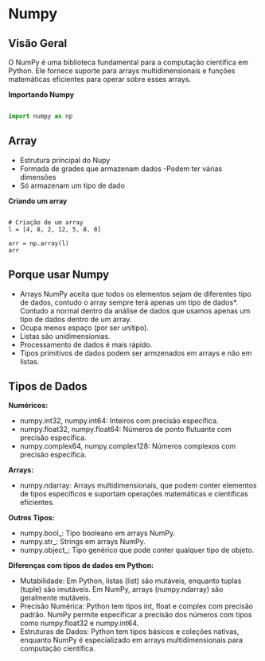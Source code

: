 # Numpy

## Visão Geral

O NumPy é uma biblioteca fundamental para a computação científica em Python. Ele fornece suporte para arrays multidimensionais e funções matemáticas eficientes para operar sobre esses arrays.

**Importando Numpy**

```python

import numpy as np

```

## Array

- Estrutura principal do Nupy
- Formada de grades que armazenam dados
-Podem ter várias dimensões
- Só armazenam um tipo de dado

**Criando um array**

```pyhton

# Criação de um array
l = [4, 8, 2, 12, 5, 8, 0]

arr = np.array(l)
arr

```

## Porque usar Numpy

- Arrays NumPy aceita que todos os elementos sejam de
diferentes tipo de dados, contudo o array sempre terá
apenas um tipo de dados*. Contudo a normal dentro da
análise de dados que usamos apenas um tipo de dados
dentro de um array.
- Ocupa menos espaço (por ser unitipo).
- Listas são unidimensionias.
- Processamento de dados é mais rápido.
- Tipos primitivos de dados podem ser armzenados em arrays e não em listas.

## Tipos de Dados

**Numéricos:**

- numpy.int32, numpy.int64: Inteiros com precisão específica.
- numpy.float32, numpy.float64: Números de ponto flutuante com precisão específica.
- numpy.complex64, numpy.complex128: Números complexos com precisão específica.


**Arrays:**

- numpy.ndarray: Arrays multidimensionais, que podem conter elementos de tipos específicos e suportam operações matemáticas e científicas eficientes.


**Outros Tipos:**

- numpy.bool_: Tipo booleano em arrays NumPy.
- numpy.str_: Strings em arrays NumPy.
- numpy.object_: Tipo genérico que pode conter qualquer tipo de objeto.


**Diferenças com tipos de dados em Python:**
- Mutabilidade: Em Python, listas (list) são mutáveis, enquanto tuplas (tuple) são imutáveis. Em NumPy, arrays (numpy.ndarray) são geralmente mutáveis.
- Precisão Numérica: Python tem tipos int, float e complex com precisão padrão. NumPy permite especificar a precisão dos números com tipos como numpy.float32 e numpy.int64.
- Estruturas de Dados: Python tem tipos básicos e coleções nativas, enquanto NumPy é especializado em arrays multidimensionais para computação científica.

